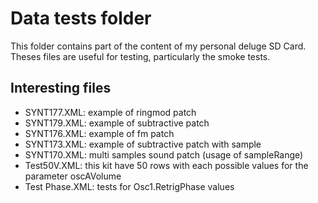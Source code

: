 # Data tests folder

This folder contains part of the content of my personal deluge SD Card. Theses files
are useful for testing, particularly the smoke tests.

## Interesting files

 - SYNT177.XML: example of ringmod patch
 - SYNT179.XML: example of subtractive patch
 - SYNT176.XML: example of fm patch
 - SYNT173.XML: example of subtractive patch with sample
 - SYNT170.XML: multi samples sound patch (usage of sampleRange)
 - Test50V.XML: this kit have 50 rows with each possible values for the parameter oscAVolume
 - Test Phase.XML: tests for Osc1.RetrigPhase values